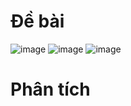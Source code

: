 # Đề bài
![image](https://github.com/VanHoang110802/Competitive_Programming/assets/108053955/56f6c2f5-605e-4008-9ecf-d8d3d6c7549c)
![image](https://github.com/VanHoang110802/Competitive_Programming/assets/108053955/8fcf4026-a1ad-4f58-849c-cd1eb7ef4f91)
![image](https://github.com/VanHoang110802/Competitive_Programming/assets/108053955/67531261-56ba-4f14-922c-93731bccf0e1)

# Phân tích
